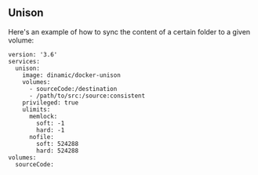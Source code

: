 Unison
----

Here's an example of how to sync the content of a certain folder to a given volume:

```
version: '3.6'
services:
  unison:
    image: dinamic/docker-unison
    volumes:
      - sourceCode:/destination
      - /path/to/src:/source:consistent
    privileged: true
    ulimits:
      memlock:
        soft: -1
        hard: -1
      nofile:
        soft: 524288
        hard: 524288
volumes:
  sourceCode:
```
